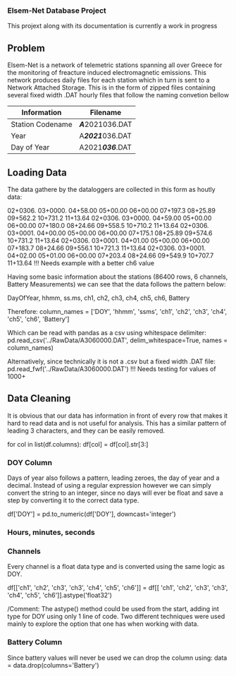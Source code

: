 ### Elsem-Net Database Project

This projext along with its documentation is currently a work in progress

## Problem

Elsem-Net is a network of telemetric stations spanning all over Greece for the monitoring of
freacture induced electromagnetic emissions. This network produces daily files for each station
which in turn is sent to a Network Attached Storage. This is in the form of zipped files
containing several fixed width .DAT hourly files that follow the naming convetion bellow

|Information        | Filename       |
|-------------------|----------------|
|Station Codename   |***A***2021036.DAT|
|Year               |A***2021***036.DAT|
|Day of Year        |A2021***036***.DAT|

## Loading Data
The data gathere by the dataloggers are collected in this form as houtly data:

02+0306.  03+0000.  04+58.00  05+00.00  06+00.00  07+197.3  08+25.89  09+562.2  10+731.2  11+13.64
02+0306.  03+0000.  04+59.00  05+00.00  06+00.00  07+180.0  08+24.66  09+558.5  10+710.2  11+13.64
02+0306.  03+0001.  04+00.00  05+00.00  06+00.00  07+175.1  08+25.89  09+574.6  10+731.2  11+13.64
02+0306.  03+0001.  04+01.00  05+00.00  06+00.00  07+183.7  08+24.66  09+556.1  10+721.3  11+13.64
02+0306.  03+0001.  04+02.00  05+01.00  06+00.00  07+203.4  08+24.66  09+549.9  10+707.7  11+13.64
!!! Needs example with a better ch6 value

Having some basic information about the stations (86400 rows, 6 channels, Battery Measurements)
we can see that the data follows the pattern below:

DayOfYear, hhmm, ss.ms, ch1, ch2, ch3, ch4, ch5, ch6, Battery

Therefore:
column_names = ['DOY', 'hhmm', 'ssms', 'ch1',
                'ch2', 'ch3', 'ch4', 'ch5', 'ch6', 'Battery']

Which can be read with pandas as a csv using whitespace delimiter:
pd.read_csv('../RawData/A3060000.DAT', delim_whitespace=True, names = column_names)

Alternatively, since technically it is not a .csv but a fixed width .DAT file:
pd.read_fwf('../RawData/A3060000.DAT')
!!! Needs testing for values of 1000+

## Data Cleaning

It is obvious that our data has information in front of every row that makes it
hard to read data and is not useful for analysis. This has a similar pattern
of leading 3 characters, and they can be easily removed.

for col in list(df.columns):
    df[col] = df[col].str[3:]

### DOY Column

Days of year also follows a pattern, leading zeroes, the day of year and a decimal.
Instead of using a regular expression however we can simply convert the string to
an integer, since no days will ever be float and save a step by converting it to
the correct data type.

df['DOY'] = pd.to_numeric(df['DOY'], downcast='integer')

### Hours, minutes, seconds

### Channels

Every channel is a float data type and is converted using the same logic as DOY.

df[['ch1', 'ch2', 'ch3', 'ch3', 'ch4', 'ch5', 'ch6']] = df[[
    'ch1', 'ch2', 'ch3', 'ch3', 'ch4', 'ch5', 'ch6']].astype('float32')

/Comment:   The astype() method could be used from the start, adding int type for DOY
            using only 1 line of code. Two different techniques were used mainly to 
            explore the option that one has when working with data.

### Battery Column

Since battery values will never be used we can drop the column using:
data = data.drop(columns='Battery')

